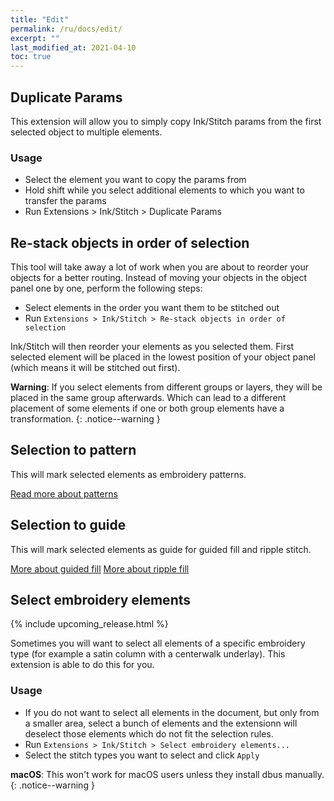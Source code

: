 ```yaml
---
title: "Edit"
permalink: /ru/docs/edit/
excerpt: ""
last_modified_at: 2021-04-10
toc: true
---
```

## Duplicate Params

This extension will allow you to simply copy Ink/Stitch params from the first selected object to multiple elements.

### Usage
* Select the element you want to copy the params from
* Hold shift while you select additional elements to which you want to transfer the params
* Run Extensions > Ink/Stitch > Duplicate Params

## Re-stack objects in order of selection

This tool will take away a lot of work when you are about to reorder your objects for a better routing. Instead of moving your objects in the object panel one by one, perform the following steps:

* Select elements in the order you want them to be stitched out
* Run `Extensions > Ink/Stitch > Re-stack objects in order of selection`

Ink/Stitch will then reorder your elements as you selected them. First selected element will be placed in the lowest position of your object panel (which means it will be stitched out first).

**Warning**: If you select elements from different groups or layers, they will be placed in the same group afterwards. Which can lead to a different placement of some elements if one or both group elements have a transformation.
{: .notice--warning }

## Selection to pattern

This will mark selected elements as embroidery patterns.

[Read more about patterns](/ru/docs/stitches/patterns/)

## Selection to guide

This will mark selected elements as guide for guided fill and ripple stitch.

[More about guided fill](/ru/docs/stitches/guided-fill/)
[More about ripple fill](/ru/docs/stitches/ripple-fill/)

## Select embroidery elements

{% include upcoming_release.html %}

Sometimes you will want to select all elements of a specific embroidery type (for example a satin column with a centerwalk underlay). This extension is able to do this for you.

### Usage

* If you do not want to select all elements in the document, but only from a smaller area, select a bunch of elements and the extensionn will deselect those elements which do not fit the selection rules.
* Run `Extensions > Ink/Stitch > Select embroidery elements...`
* Select the stitch types you want to select and click `Apply`

**macOS**: This won't work for macOS users unless they install dbus manually.
{: .notice--warning }
